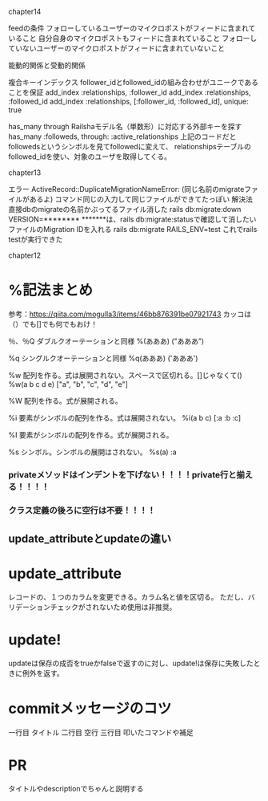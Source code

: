 chapter14

feedの条件
フォローしているユーザーのマイクロポストがフィードに含まれていること
自分自身のマイクロポストもフィードに含まれていること
フォローしていないユーザーのマイクロポストがフィードに含まれていないこと

能動的関係と受動的関係

複合キーインデックス
follower_idとfollowed_idの組み合わせがユニークであることを保証
add_index :relationships, :follower_id
add_index :relationships, :followed_id
add_index :relationships, [:follower_id, :followed_id], unique: true

has_many through
Railshaモデル名（単数形）に対応する外部キーを探す
has_many :followeds, through: :active_relationships
上記のコードだとfollowedsというシンボルを見てfollowedに変えて、
relationshipsテーブルのfollowed_idを使い、対象のユーザを取得してくる。

chapter13

エラー
ActiveRecord::DuplicateMigrationNameError: 
(同じ名前のmigrateファイルがあるよ)
コマンド同じの入力して同じファイルができてたっぽい
解決法
直接dbのmigrateの名前かぶってるファイル消した
rails db:migrate:down VERSION=********
*******は、rails db:migrate:statusで確認して消したいファイルのMigration IDを入れる
rails db:migrate RAILS_ENV=test
これでrails testが実行できた

chapter12

# %記法まとめ

参考：https://qiita.com/mogulla3/items/46bb876391be07921743
カッコは（）でも[]でも何でもおけ！

％、％Q
ダブルクオーテーションと同様
%(あああ)
("あああ”)

%q
シングルクオーテーションと同様
%q(あああ)
('あああ')

%w
配列を作る。式は展開されない。スペースで区切れる。[]じゃなくて()
%w(a b c d e)
["a", "b", "c", "d", "e"]

%W
配列を作る。式が展開される。

%i
要素がシンボルの配列を作る。式は展開されない。
%i(a b c)
[:a :b :c]

%I
要素がシンボルの配列を作る。式が展開される。

%s
シンボル。シンボルの展開はされない。
%s(a)
:a

### privateメソッドはインデントを下げない！！！！private行と揃える！！！！
### クラス定義の後ろに空行は不要！！！！

## update_attributeとupdateの違い
# update_attribute
レコードの、１つのカラムを変更できる。カラム名と値を区切る。
ただし、バリデーションチェックがされないため使用は非推奨。
# update!
updateは保存の成否をtrueかfalseで返すのに対し、update!は保存に失敗したときに例外を返す。

# commitメッセージのコツ
一行目 タイトル
二行目 空行
三行目 叩いたコマンドや補足

# PR
タイトルやdescriptionでちゃんと説明する
